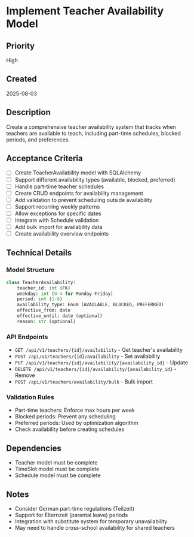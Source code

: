 # Implement Teacher Availability Model

## Priority
High

## Created
2025-08-03

## Description
Create a comprehensive teacher availability system that tracks when teachers are available to teach, including part-time schedules, blocked periods, and preferences.

## Acceptance Criteria
- [ ] Create TeacherAvailability model with SQLAlchemy
- [ ] Support different availability types (available, blocked, preferred)
- [ ] Handle part-time teacher schedules
- [ ] Create CRUD endpoints for availability management
- [ ] Add validation to prevent scheduling outside availability
- [ ] Support recurring weekly patterns
- [ ] Allow exceptions for specific dates
- [ ] Integrate with Schedule validation
- [ ] Add bulk import for availability data
- [ ] Create availability overview endpoints

## Technical Details
### Model Structure
```python
class TeacherAvailability:
    teacher_id: int (FK)
    weekday: int (0-4 for Monday-Friday)
    period: int (1-8)
    availability_type: Enum (AVAILABLE, BLOCKED, PREFERRED)
    effective_from: date
    effective_until: date (optional)
    reason: str (optional)
```

### API Endpoints
- `GET /api/v1/teachers/{id}/availability` - Get teacher's availability
- `POST /api/v1/teachers/{id}/availability` - Set availability
- `PUT /api/v1/teachers/{id}/availability/{availability_id}` - Update
- `DELETE /api/v1/teachers/{id}/availability/{availability_id}` - Remove
- `POST /api/v1/teachers/availability/bulk` - Bulk import

### Validation Rules
- Part-time teachers: Enforce max hours per week
- Blocked periods: Prevent any scheduling
- Preferred periods: Used by optimization algorithm
- Check availability before creating schedules

## Dependencies
- Teacher model must be complete
- TimeSlot model must be complete
- Schedule model must be complete

## Notes
- Consider German part-time regulations (Teilzeit)
- Support for Elternzeit (parental leave) periods
- Integration with substitute system for temporary unavailability
- May need to handle cross-school availability for shared teachers
